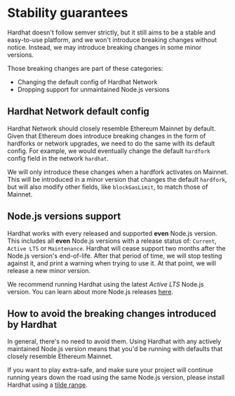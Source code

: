 # Stability guarantees

Hardhat doesn't follow semver strictly, but it still aims to be a stable and easy-to-use platform, and we won't introduce breaking changes without notice. Instead, we may introduce breaking changes in some minor versions.

Those breaking changes are part of these categories:

- Changing the default config of Hardhat Network
- Dropping support for unmaintained Node.js versions

## Hardhat Network default config

Hardhat Network should closely resemble Ethereum Mainnet by default. Given that Ethereum does introduce breaking changes in the form of hardforks or network upgrades, we need to do the same with its default config. For example, we would eventually change the default `hardfork` config field in the network `hardhat`.

We will only introduce these changes when a hardfork activates on Mainnet. This will be introduced in a minor version that changes the default `hardfork`, but will also modify other fields, like `blockGasLimit`, to match those of Mainnet.

## Node.js versions support

Hardhat works with every released and supported **even** Node.js version. This includes all **even** Node.js versions with a release status of: `Current`, `Active LTS` or `Maintenance`. Hardhat will cease support two months after the Node.js version's end-of-life. After that period of time, we will stop testing against it, and print a warning when trying to use it. At that point, we will release a new minor version.

We recommend running Hardhat using the latest _Active LTS_ Node.js version. You can learn about more Node.js releases [here](https://github.com/nodejs/Release).

## How to avoid the breaking changes introduced by Hardhat

In general, there's no need to avoid them. Using Hardhat with any actively maintained Node.js version means that you'd be running with defaults that closely resemble Ethereum Mainnet.

If you want to play extra-safe, and make sure your project will continue running years down the road using the same Node.js version, please install Hardhat using a [tilde range](https://docs.npmjs.com/cli/v6/using-npm/semver#tilde-ranges-123-12-1).
